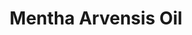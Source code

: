 ---
name: Mentha Arvensis Oil
title: Mentha Arvensis Oil
details:
  - detail:
      key: "Packaging Size"
      value: "5, 25, 200 Kg"
  - detail:
      key: "Brand"
      value: "Natural Aroma"
  - detail:
      key: "Optical Rotation"
      value: "-25 to -35 (at 20 deg C)"
  - detail:
      key: "Refractive Index"
      value: "1.455 -1.465 (at 20 deg C)"
  - detail:
      key: "Cas No"
      value: "90063-97-1"
  - detail:
      key: "Specific Gravity"
      value: "Between 0.888 and 0.908 (at 20 deg C)"
  - detail:
      key: "Purity by GLC"
      value: "L-Menthol Min 70%"
  - detail:
      key: "Packaging Type"
      value: "Can, Barrel"
  - detail:
      key: "Physical State"
      value: "Liquid"
showOnHome: false
thumbnail: https://5.imimg.com/data5/SELLER/Default/2021/12/GG/CL/ID/3823480/mentha-arvensis-oil-500x500.jpg
productImages:
  - ""
category: essential oil
---